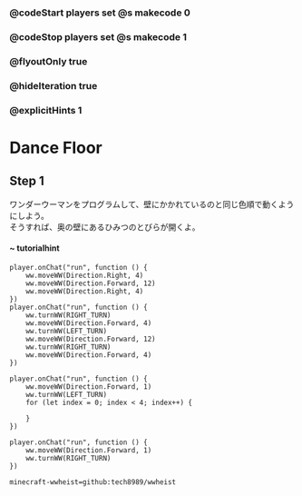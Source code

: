 ### @codeStart players set @s makecode 0
### @codeStop players set @s makecode 1

### @flyoutOnly true
### @hideIteration true
### @explicitHints 1

# Dance Floor

## Step 1
ワンダーウーマンをプログラムして、壁にかかれているのと同じ色順で動くようにしよう。  
そうすれば、奥の壁にあるひみつのとびらが開くよ。

#### ~ tutorialhint 
```blocks
player.onChat("run", function () {
    ww.moveWW(Direction.Right, 4)
    ww.moveWW(Direction.Forward, 12)
    ww.moveWW(Direction.Right, 4)
})
player.onChat("run", function () {
    ww.turnWW(RIGHT_TURN)
    ww.moveWW(Direction.Forward, 4)
    ww.turnWW(LEFT_TURN)
    ww.moveWW(Direction.Forward, 12)
    ww.turnWW(RIGHT_TURN)
    ww.moveWW(Direction.Forward, 4)
})

```
```ghost
player.onChat("run", function () {
    ww.moveWW(Direction.Forward, 1)
    ww.turnWW(LEFT_TURN)
    for (let index = 0; index < 4; index++) {
        
    }
})
```
```template
player.onChat("run", function () {
    ww.moveWW(Direction.Forward, 1)
    ww.turnWW(RIGHT_TURN)
})
```

```package
minecraft-wwheist=github:tech8989/wwheist
```